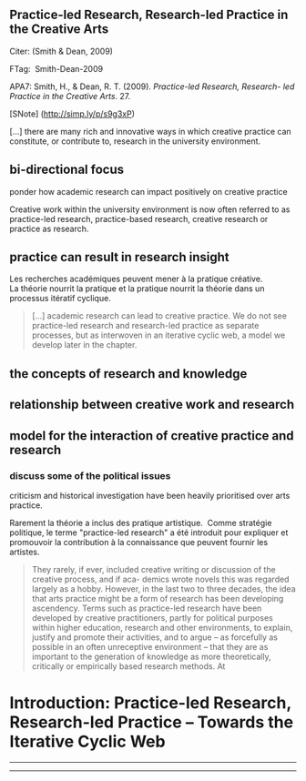 Practice-led Research, Research-led Practice in the Creative Arts
-----------------------------------------------------------------



Citer: (Smith & Dean, 2009)

FTag:  Smith-Dean-2009

APA7: Smith, H., & Dean, R. T. (2009). _Practice-led Research, Research- led Practice in the Creative Arts_. 27.

 [SNote] (http://simp.ly/p/s9g3xP)



 [...] there are many rich and innovative ways in which creative practice can constitute, or contribute to, research in the university environment.



bi-directional focus
--------------------



ponder how academic research can impact positively on creative practice



Creative work within the university environment is now often referred to as practice-led research, practice-based research, creative research or practice as research.



practice can result in research insight
---------------------------------------



Les recherches académiques peuvent mener à la pratique créative.  
La théorie nourrit la pratique et la pratique nourrit la théorie dans un processus itératif cyclique.

> [...] academic research can lead to creative practice. We do not see practice-led research and research-led practice as separate processes, but as interwoven in an iterative cyclic web, a model we develop later in the chapter.



the concepts of research and knowledge
--------------------------------------



relationship between creative work and research
-----------------------------------------------



model for the interaction of creative practice and research
-----------------------------------------------------------



### discuss some of the political issues



criticism and historical investigation have been heavily prioritised over arts practice.



Rarement la théorie a inclus des pratique artistique.  Comme stratégie politique, le terme "practice-led research" a été introduit pour expliquer et promouvoir la contribution à la connaissance que peuvent fournir les artistes.

>They rarely, if ever, included creative writing or discussion of the creative process, and if aca- demics wrote novels this was regarded largely as a hobby. However, in the last two to three decades, the idea that arts practice might be a form of research has been developing ascendency. Terms such as practice-led research have been developed by creative practitioners, partly for political purposes within higher education, research and other environments, to explain, justify and promote their activities, and to argue – as forcefully as possible in an often unreceptive environment – that they are as important to the generation of knowledge as more theoretically, critically or empirically based research methods. At



Introduction: Practice-led Research, Research-led Practice – Towards the Iterative Cyclic Web
=============================================================================================






----

----

